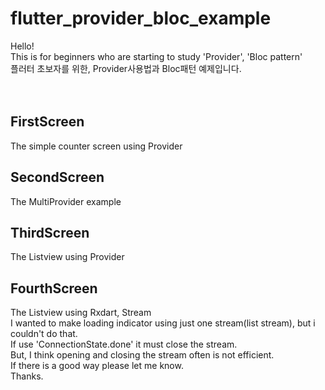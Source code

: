 # flutter_provider_bloc_example
Hello!<br>
This is for beginners who are starting to study 'Provider', 'Bloc pattern'<br>
플러터 초보자를 위한, Provider사용법과 Bloc패턴 예제입니다.
<br><br><br>
<h2> FirstScreen </h2>
The simple counter screen using Provider
<br>
<h2> SecondScreen </h2>
The MultiProvider example
<br>
<h2> ThirdScreen </h2>
The Listview using Provider
<br>
<h2> FourthScreen </h2>
The Listview using Rxdart, Stream<br>
I wanted to make loading indicator using just one stream(list stream), but i couldn't do that.<br>
If use 'ConnectionState.done' it must close the stream.<br>
But, I think opening and closing the stream often is not efficient.<br>
If there is a good way please let me know.<br>
Thanks.


